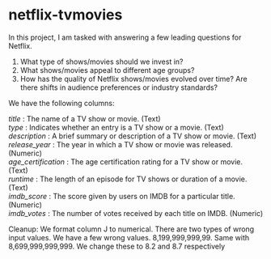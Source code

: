 # netflix-tvmovies


In this project, I am tasked with answering a few leading questions for Netflix. 
1. What type of shows/movies should we invest in?
2. What shows/movies appeal to different age groups?
3. How has the quality of Netflix shows/movies evolved over time? Are there shifts in audience preferences or industry standards?

We have the following columns:

_title_              :  The name of a TV show or movie. (Text) <br>
_type_               :  Indicates whether an entry is a TV show or a movie. (Text) <br>
_description_        :  A brief summary or description of a TV show or movie. (Text) <br>
_release_year_       :	The year in which a TV show or movie was released. (Numeric) <br>
_age_certification_  :  The age certification rating for a TV show or movie. (Text) <br>
_runtime_            :  The length of an episode for TV shows or duration of a movie. (Text) <br>
_imdb_score_         :  The score given by users on IMDB for a particular title. (Numeric) <br>
_imdb_votes_         :  The number of votes received by each title on IMDB. (Numeric) <br>



Cleanup:
We format column J to numerical. There are two types of wrong input values. 
We have a few wrong values. 8,199,999,999,99. Same with 8,699,999,999,999. We change these to 8.2 and 8.7 respectively
